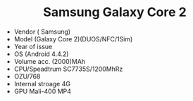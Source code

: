 	
<html>
<head>
<title></title>
</head>
<body>
<h1 style="text-align: center;">
Samsung Galaxy Core 2</h1>
<ul>
<li>
Vendor ( Samsung)</li>
<li>
Model (Galaxy Core 2)(DUOS/NFC/1Sim)</li>
<li>
Year of issue</li>
<li>
OS (Android 4.4.2)</li>
<li>
Volume acc. (2000)MAh</li>
<li>
CPU/Speadtrum SC7735S/1200MhRz</li>
<li>
OZU/768</li>
<li>
Internal stroage 4G</li>
<li>
GPU Mali-400 MP4</li>
</ul>
</body>
</html>

